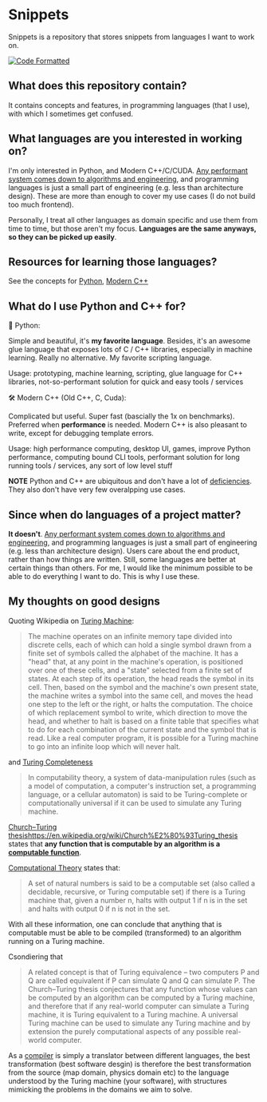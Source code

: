 # Snippets

Snippets is a repository that stores snippets from languages I want to work on.

[![Code Formatted](https://github.com/rentruewang/snippets/actions/workflows/format.yaml/badge.svg)](https://github.com/rentruewang/snippets/actions/workflows/format.yaml)

## What does this repository contain?

It contains concepts and features, in programming languages (that I use), with which I sometimes get confused.

## What languages are you interested in working on?

I'm only interested in Python, and Modern C++/C/CUDA. [Any performant system comes down to algorithms and engineering](https://stackoverflow.com/a/4911818), and programming languages is just a small part of engineering (e.g. less than architecture design). These are more than enough to cover my use cases (I do not build too much frontend).

Personally, I treat all other languages as domain specific and use them from time to time, but those aren't my focus. **Languages are the same anyways, so they can be picked up easily**.

## Resources for learning those languages?

See the concepts for [Python](./python/README.md), [Modern C++](./cxx/README.md)

## What do I use Python and C++ for?

🐍 Python:

Simple and beautiful, it's **my favorite language**. Besides, it's an awesome glue language that exposes lots of C / C++ libraries, especially in machine learning. Really no alternative. My favorite scripting language.

Usage: prototyping, machine learning, scripting, glue language for C++ libraries, not-so-performant solution for quick and easy tools / services

🛠️ Modern C++ (Old C++, C, Cuda):

Complicated but useful. Super fast (bascially the 1x on benchmarks). Preferred when **performance** is needed. Modern C++ is also pleasant to write, except for debugging template errors.

Usage: high performance computing, desktop UI, games, improve Python performance, computing bound CLI tools, performant solution for long running tools / services, any sort of low level stuff

**NOTE** Python and C++ are ubiquitous and don't have a lot of [deficiencies](https://softwareengineering.stackexchange.com/questions/329728/are-design-patterns-frowned-upon). They also don't have very few overalpping use cases.

## Since when do languages of a project matter?

**It doesn't**. [Any performant system comes down to algorithms and engineering](https://stackoverflow.com/a/4911818), and programming languages is just a small part of engineering (e.g. less than architecture design). Users care about the end product, rather than how things are written. Still, some languages are better at certain things than others. For me, I would like the minimum possible to be able to do everything I want to do. This is why I use these.

## My thoughts on good designs

Quoting Wikipedia on [Turing Machine](https://en.wikipedia.org/wiki/Turing_machine):

> The machine operates on an infinite memory tape divided into discrete cells, each of which can hold a single symbol drawn from a finite set of symbols called the alphabet of the machine. It has a "head" that, at any point in the machine's operation, is positioned over one of these cells, and a "state" selected from a finite set of states. At each step of its operation, the head reads the symbol in its cell. Then, based on the symbol and the machine's own present state, the machine writes a symbol into the same cell, and moves the head one step to the left or the right, or halts the computation. The choice of which replacement symbol to write, which direction to move the head, and whether to halt is based on a finite table that specifies what to do for each combination of the current state and the symbol that is read. Like a real computer program, it is possible for a Turing machine to go into an infinite loop which will never halt.

and [Turing Completeness](https://en.wikipedia.org/wiki/Turing_completeness)

> In computability theory, a system of data-manipulation rules (such as a model of computation, a computer's instruction set, a programming language, or a cellular automaton) is said to be Turing-complete or computationally universal if it can be used to simulate any Turing machine.

[Church–Turing thesis](https://en.wikipedia.org/wiki/Church%E2%80%93Turing_thesis)https://en.wikipedia.org/wiki/Church%E2%80%93Turing_thesis states that **any function that is computable by an algorithm is a [computable function](https://en.wikipedia.org/wiki/Computable_function)**.




[Computational Theory](https://en.wikipedia.org/wiki/Computability_theory) states that:

> A set of natural numbers is said to be a computable set (also called a decidable, recursive, or Turing computable set) if there is a Turing machine that, given a number n, halts with output 1 if n is in the set and halts with output 0 if n is not in the set.

With all these information, one can conclude that anything that is computable must be able to be compiled (transformed) to an algorithm running on a Turing machine.

Csondiering that

> A related concept is that of Turing equivalence – two computers P and Q are called equivalent if P can simulate Q and Q can simulate P. The Church–Turing thesis conjectures that any function whose values can be computed by an algorithm can be computed by a Turing machine, and therefore that if any real-world computer can simulate a Turing machine, it is Turing equivalent to a Turing machine. A universal Turing machine can be used to simulate any Turing machine and by extension the purely computational aspects of any possible real-world computer.


As a [compiler](https://en.wikipedia.org/wiki/Compiler) is simply a translator between different languages, the best transformation (best software desgin) is therefore the best transformation from the source (map domain, physics domain etc) to the language understood by the Turing machine (your software), with structures mimicking the problems in the domains we aim to solve.
